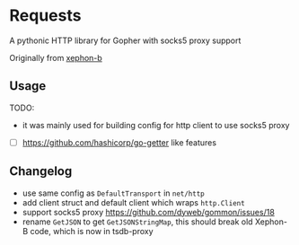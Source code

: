 # Requests

A pythonic HTTP library for Gopher with socks5 proxy support

Originally from [xephon-b](https://github.com/xephonhq/xephon-b)

## Usage

TODO: 

- it was mainly used for building config for http client to use socks5 proxy
- [ ] https://github.com/hashicorp/go-getter like features

## Changelog

- use same config as `DefaultTransport` in `net/http`
- add client struct and default client which wraps `http.Client`
- support socks5 proxy https://github.com/dyweb/gommon/issues/18
- rename `GetJSON` to get `GetJSONStringMap`, this should break old Xephon-B code, which is now in tsdb-proxy
